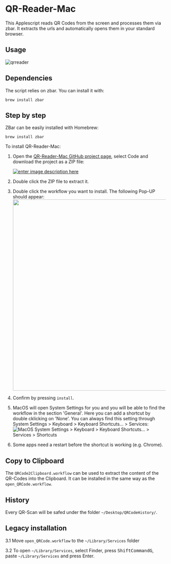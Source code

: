 # QR-Reader-Mac
This Applescript reads QR Codes from the screen and processes them via zbar. It extracts the urls and automatically opens them in your standard browser.

## Usage
![qrreader](https://user-images.githubusercontent.com/31591562/136548790-18e1fc06-16ef-44a1-9510-6ffa505b9da5.gif)

## Dependencies
The script relies on zbar. You can install it with:

```brew install zbar```

## Step by step

ZBar can be easily installed with Homebrew:

    brew install zbar

To install QR-Reader-Mac:
 1. Open the [QR-Reader-Mac GitHub project page][2], select Code and download the project as a ZIP file:

    [![enter image description here][3]][3]

 2. Double click the ZIP file to extract it.
 3. Double click the workflow you want to install. The following Pop-UP should appear: <img src="https://user-images.githubusercontent.com/31591562/136544285-9b078c84-f89d-4234-9de1-c7a05faa34f2.png" width="600px">
 4. Confirm by pressing `install`.
 5. MacOS will open System Settings for you and you will be able to find the workflow in the section 'General'. Here you can add a shortcut by double cklicking on 'None'. You can always find this setting through System Settings > Keyboard > Keyboard Shortcuts... > Services: ![MacOS System Settings > Keyboard > Keyboard Shortcuts... > Services > Shortcuts](https://github.com/user-attachments/assets/bbfb8d8e-f1aa-4b5c-94ef-0041d6e21baf)
 6. Some apps need a restart before the shortcut is working (e.g. Chrome).

## Copy to Clipboard
The `QRCode2Clipboard.workflow` can be used to extract the content of the QR-Codes into the Clipboard. It can be installed in the same way as the `open_QRCode.workflow`.
  
## History

Every QR-Scan will be safed under the folder `~/Desktop/QRCodeHistory/`.

## Legacy installation

3.1 Move `open_QRCode.workflow` to the `~/Library/Services` folder

3.2 To open `~/Library/Services`, select Finder, press <kbd>Shift</kbd><kbd>Command</kbd><kbd>G</kbd>, paste `~/Library/Services` and press Enter.

  [1]: https://github.com/mchehab/zbar
  [2]: https://github.com/FrederikRogalski/QR-Reader-Mac
  [3]: https://i.sstatic.net/xRylI.png
